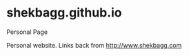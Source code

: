 shekbagg.github.io
==================

Personal Page

Personal website. Links back from http://www.shekbagg.com


